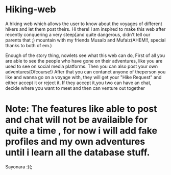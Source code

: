 # Hiking-web
 A hiking web which allows the user to know about the voyages of different hikers and let them post theirs.
 Hi there!
 I am inspired to make this web after recently conquering a very steep[and quite dangerous, didn't tell our parents that ;) mountain with my friends Musaib and Mufaiz(AHEM!!, special thanks to both of em.)

 Enough of the story thing, nowlets see what this web can do,
 First of all you are able to see the people who have gone on their adventures, like you are used to see on social media platforms.
 Then you can also post your own adventures(Ofcourse!)
 After that you can contanct anyone of theperson you like and wanna go on a voyage with, they will get your "Hike Request" and either accept it or reject it.
 If they accept  it,you two can have an chat, decide where you want to meet and then can venture out together
 # Note: The features like able to post and chat will not be availaible for quite a time , for now i will add fake profiles and my own adventures until i learn all the database stuff.
 Sayonara :)(; 
